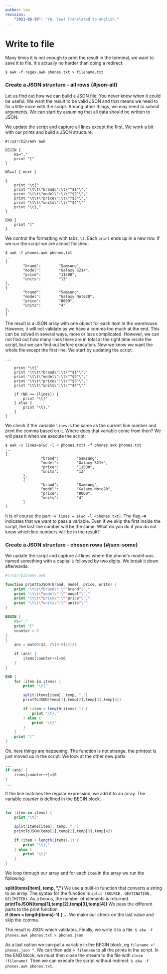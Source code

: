 ```yaml
---
author: lew
revision:
    "2021-06-30": "(A, lew) Translated to english."
...
```


Write to file
=======================

Many times it is not enough to print the result in the terminal, we want to save it to file. It's actually no harder than doing a redirect:

```
$ awk -f regex.awk phones.txt > filename.txt
```



### Create a JSON structure - all rows {#json-all}

Let us find out how we can build a JSON file. You never know when it could be useful. We want the result to be valid JSON and that means we need to fix a little more with the script. Among other things, we may need to submit arguments. We can start by assuming that all data should be written to JSON.

We update the script and capture all lines except the first. We work a bit with our prints and build a JSON structure:

```
#!/usr/bin/env awk

BEGIN {
    FS=","
    print "["
}

NR==1 { next }

{
    print "\t{"
    print "\t\t\"brand\":\t\""$1"\","
    print "\t\t\"model\":\t\""$2"\","
    print "\t\t\"price\":\t\""$3"\","
    print "\t\t\"units\":\t\""$4"\""
    print "\t},"
}

END {
    print "]"
}
```

We control the formatting with tabs, `\t`. Each `print` ends up in a new row. If we run the script we are almost finished:

```
$ awk -f phones.awk phones.txt
...
{
        "brand":        "Samsung",
        "model":        "Galaxy S21+",
        "price":        "11500",
        "units":        "13"
},
{
        "brand":        "Samsung",
        "model":        "Galaxy Note20",
        "price":        "8000",
        "units":        "4"
},
]
```
The result is a JSON array with one object for each item in the warehouse. However, it will not validate as we have a comma too much at the end. This can be solved in several ways, more or less complicated. However, we can not find out how many lines there are in total at the right time inside the script, but we can find out before execution. Now we know we want the whole file except the first line. We start by updating the script:


```
...

    print "\t{"
    print "\t\t\"brand\":\t\""$1"\","
    print "\t\t\"model\":\t\""$2"\","
    print "\t\t\"price\":\t\""$3"\","
    print "\t\t\"units\":\t\""$4"\""

    if (NR == (lines)) {
        print "\t}"
    } else {
        print "\t},"
    }
}
```

We check if the variable `lines` is the same as the current line number and print the comma based on it. Where does that variable come from then? We will pass it when we execute the script:

```
$ awk -v lines=$(wc -l < phones.txt) -f phones.awk phones.txt
...
{
                "brand":        "Samsung",
                "model":        "Galaxy S21+",
                "price":        "11500",
                "units":        "13"
        },
        {
                "brand":        "Samsung",
                "model":        "Galaxy Note20",
                "price":        "8000",
                "units":        "4"
        }
]
```

It is of course the part `-v lines = $(wc -l <phones.txt)`. The flag **-v** indicates that we want to pass a variable. Even if we skip the first inside the script, the last line number will be the same. What do you do if you do not know which line numbers will be in the result?



### Create a JSON structure - chosen rows {#json-some}

We update the script and capture all lines where the phone's model was named something with a capital `S` followed by two digits. We break it down afterwards:

```awk
#!/usr/bin/env awk

function printToJSON(brand, model, price, units) {
    print "\t\t\"brand\":\""brand"\","
    print "\t\t\"model\":\""model"\","
    print "\t\t\"price\":\""price"\","
    print "\t\t\"units\":\""units"\""
}

BEGIN {
    FS=","
    print "["
    counter = 0
}
{
    ans = match($2, /S[0-9]{2}/)

    if (ans) {
        items[counter++]=$0
    }
}

END {
    for (item in items) {
        print "\t{"

        split(items[item], temp, ",")
        printToJSON(temp[1],temp[2],temp[3],temp[4])

        if (item < length(items)-1) {
            print "\t},"
        } else {
            print "\t}"
        }
    }
    print "]"
}
```

Oh, here things are happening. The function is not strange, the printout is just moved up in the script. We look at the other new parts:

```awk
...
if (ans) {
    items[counter++]=$0
}
...
```

If the line matches the regular expression, we add it to an array. The variable *counter* is defined in the BEGIN block.

```awk
...
for (item in items) {
    print "\t{"

    split(items[item], temp, ",")
    printToJSON(temp[1],temp[2],temp[3],temp[4])

    if (item < length(items)-1) {
        print "\t},"
    } else {
        print "\t}"
    }
}
```

We loop through our array and for each `item` in the array we run the following:

**split(items[item], temp, ",")** We use a built-in function that converts a string to an array. The syntax for the function is `split (SOURCE, DESTINATION, DELIMITER)`. As a bonus, the number of elements is returned.  
**printToJSON(temp[1],temp[2],temp[3],temp[4])** We pass the different parts to the print function.  
**if (item < length(items)-1) { ...** We make our check on the last value and skip the comma.

The result is JSON which validates. Finally, we write it to a file: `$ akw -f phones.awk phones.txt > phones.json`.

As a last option we can put a variable in the BEGIN block, eg `filename =" phones.json "`. We can then add `> filename` to all the prints in the script. In the END block, we must then close the stream to the file with `close (filename)`. Then we can execute the script without redirect: `$ akw -f phones.awk phones.txt`.

